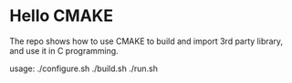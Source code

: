# Hello CMAKE

The repo shows how to use CMAKE to build and import 3rd party library, and use it in C programming.

usage:
    ./configure.sh
    ./build.sh
    ./run.sh